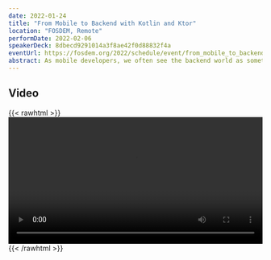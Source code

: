 ```yaml
---
date: 2022-01-24
title: "From Mobile to Backend with Kotlin and Ktor"
location: "FOSDEM, Remote"
performDate: 2022-02-06
speakerDeck: 8dbecd9291014a3f8ae42f0d88832f4a
eventUrl: https://fosdem.org/2022/schedule/event/from_mobile_to_backend/
abstract: As mobile developers, we often see the backend world as something magical that "does things". But what if I tell you that you can easily build a backend even if mobile is your thing?<br><br>With this talk, I want to show how it is possible to bring your mobile knowledge (and shift it a little bit) to build a backend with Kotlin and Ktor. I will show how to structure the project, set up Dependency Injection, connect to a database and test everything to have a working backend ready to be deployed.
---
```


## Video 

{{< rawhtml >}}
<br>
<video controls width="100%">
	<source src="https://ftp.fau.de/fosdem/2022/D.kotlin/from_mobile_to_backend.webm" type="video/webm"> 
</video>
{{< /rawhtml >}}

